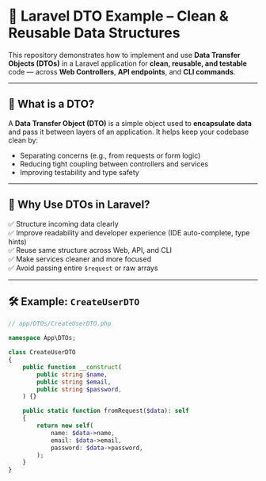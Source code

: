 # 🧱 Laravel DTO Example – Clean & Reusable Data Structures

This repository demonstrates how to implement and use **Data Transfer Objects (DTOs)** in a Laravel application for **clean, reusable, and testable** code — across **Web Controllers**, **API endpoints**, and **CLI commands**.

---

## 📌 What is a DTO?

A **Data Transfer Object (DTO)** is a simple object used to **encapsulate data** and pass it between layers of an application. It helps keep your codebase clean by:

- Separating concerns (e.g., from requests or form logic)
- Reducing tight coupling between controllers and services
- Improving testability and type safety

---

## 🎯 Why Use DTOs in Laravel?

✅ Structure incoming data clearly  
✅ Improve readability and developer experience (IDE auto-complete, type hints)  
✅ Reuse same structure across Web, API, and CLI  
✅ Make services cleaner and more focused  
✅ Avoid passing entire `$request` or raw arrays  

---

## 🛠️ Example: `CreateUserDTO`

```php
// app/DTOs/CreateUserDTO.php

namespace App\DTOs;

class CreateUserDTO
{
    public function __construct(
        public string $name,
        public string $email,
        public string $password,
    ) {}

    public static function fromRequest($data): self
    {
        return new self(
            name: $data->name,
            email: $data->email,
            password: $data->password,
        );
    }
}
